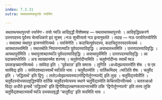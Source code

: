 ```yaml
---
index: 7.3.31
sutra: यथातथयथापुरयोः पर्यायेण

---
```

_यथातथयथापुरयोः पर्यायेण_ - तयोः ष्यञि आदिवृद्धौ विशेषमाह — यथातथायथापुरयोः । आदिवृद्धिप्रकरणे उत्तरपदस्य पूर्वस्य चेत्यधिकारे इदं सूत्रम् ।नञः शुची॑त्यतो नञ इत्यनुवर्तते । तदाह — नञः परयोरेतयोरिति । यथातथा यथापुर इत्यनयोरित्यर्थः । पर्यायेणेति । कदाचित्पूर्वपदस्य, कदाचिदुत्तरपदस्येत्यर्थः । आयथातथ्यमिति । यथातथेति निपातनात्ष्यञि पूर्वपदस्यादिवृद्धिः । अयाथातथ्यमिति । उत्तरपदस्यादिवृद्धिः । आयथापुर्यमिति । यथापुरशब्दात्ष्यञि पूर्वपदस्यादिवृद्धिः । अयाथापुर्यमिति । उत्तरपदस्यादिवृद्धिः । आ पदासमाप्तेरिति । अत्र व्याख्यानमेव शरणम् । चतुर्वर्णादीनामिति । चतुर्वर्णादीभ्यः स्वार्थे ष्यञ उपसङ्ख्यानमित्यर्थः । सर्ववेदा इति । 'पूर्वकाल' इति समासः । लुगिति ।अध्येतृप्रत्ययस्ये॑ति शेषः । स एव सार्ववैद्य इति । सर्ववेदशब्दात्स्वार्थे ष्यञिति भावः । चतुर्वेदस्येति । वार्तिकमिदम् ।ष्य॑ञिति शेषः । चतुर्वेद इति । 'तद्धितार्थ' इति द्विगुः । ततोऽध्येतृप्रत्ययस्याऽणोद्विगोर्लुगनपत्ये॑[ इति लुक् । चतुर्विद्यस्येतीति ।चतुर्वेदस्योभयपदवृद्धिश्चे॑ति वार्तिके चतुर्वेदस्येत्यस्य स्थाने चतुर्विद्यस्येति केचित्पठिन्तीत्यर्थः । चतरुआओ विद्या अधीते इत्यर्थे 'तद्धितार्थ' इति द्विगौविद्यालक्षणकल्पान्ताच्चे॑ति ठकि 'द्विगोर्लुगनपत्ये' इति तस्य लुकि चतुर्विद्यशब्दात्स्वार्थे ष्यञि उभयपदवृद्धौ 'चातुर्वैद्य' इति रूपमिति भावः । 